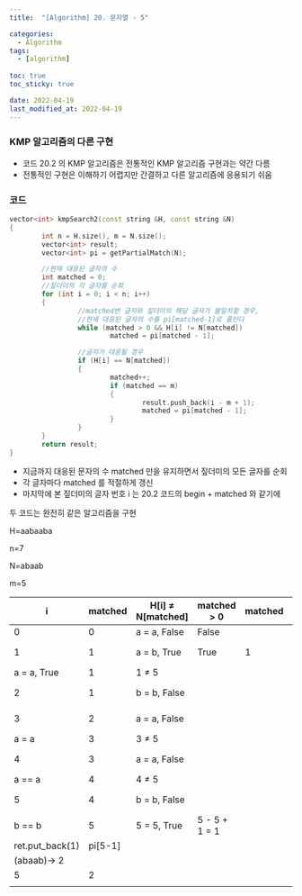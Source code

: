 ```yaml
---
title:  "[Algorithm] 20. 문자열 - 5"

categories:
  - Algorithm
tags:
  - [algorithm]
  
toc: true
toc_sticky: true

date: 2022-04-19
last_modified_at: 2022-04-19
---
```


### KMP 알고리즘의 다른 구현

- 코드 20.2 의 KMP 알고리즘은 전통적인 KMP 알고리즘 구현과는 약간 다름
- 전통적인 구현은 이해하기 어렵지만 간결하고 다른 알고리즘에 응용되기 쉬움

### 코드

```cpp
vector<int> kmpSearch2(const string &H, const string &N)
{
        int n = H.size(), m = N.size();
        vector<int> result;
        vector<int> pi = getPartialMatch(N);

        //현재 대응된 글자의 수
        int matched = 0;
        //짚더미의 각 글자를 순회
        for (int i = 0; i < n; i++)
        {
                 //matched번 글자와 짚더미의 해당 글자가 불일치할 경우,
                 //현재 대응된 글자의 수를 pi[matched-1]로 줄인다
                 while (matched > 0 && H[i] != N[matched])
                         matched = pi[matched - 1];

                 //글자가 대응될 경우
                 if (H[i] == N[matched])
                 {
                         matched++;
                         if (matched == m)
                         {
                                 result.push_back(i - m + 1);
                                 matched = pi[matched - 1];
                         }
                 }
        }
        return result;
}
```

- 지금까지 대응된 문자의 수 matched 만을 유지하면서 짚더미의 모든 글자를 순회
- 각 글자마다 matched 를 적절하게 갱신
- 마지막에 본 짚더미의 글자 번호 i 는 20.2 코드의 begin + matched 와 같기에

두 코드는 완전히 같은 알고리즘을 구현

H=aabaaba

n=7

N=abaab

m=5

| i | matched | H[i] ≠ N[matched] | matched > 0 | matched | pi[matched - 1] | matched | H[i] == N[matched] | matched | matched == m | ret.put_back(i-m+1) | matched |
| --- | --- | --- | --- | --- | --- | --- | --- | --- | --- | --- | --- |
| 0 | 0 | a = a, False | False |  |  |  | a = a, True | 1 | 1 ≠ 5 |  |  |
| 1 | 1 | a = b, True | True | 1 | pi[0] | 0 | H[1] == N[0]
a = a, True  | 1 | 1 ≠ 5 |  |  |
| 2 | 1 | b = b, False |  |  |  |  | H[2] == N[1] | 2 | 2 ≠ 5 |  |  |
| 3 | 2 | a = a, False |  |  |  |  | H[3] == N[2]
a = a | 3 | 3 ≠ 5 |  |  |
| 4 | 3 | a = a, False |  |  |  |  | H[4] == N[3]
a == a | 4 | 4 ≠ 5 |  |  |
| 5 | 4 | b = b, False |  |  |  |  | H[5] == N[4]
b == b | 5 | 5 = 5, True | 5 - 5 + 1 = 1
ret.put_back(1) | pi[5-1]
(abaab)→ 2 |
| 5 | 2 |  |  |  |  |  |  |  |  |  |  |
|  |  |  |  |  |  |  |  |  |  |  |  |

###
